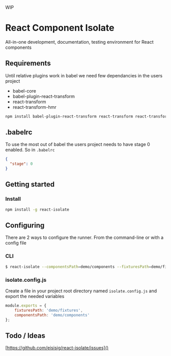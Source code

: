 WIP

# React Component Isolate

All-in-one development, documentation, testing environment for React components

## Requirements

Until relative plugins work in babel we need few dependancies in the users project

- babel-core
- babel-plugin-react-transform
- react-transform
- react-transform-hmr

~~~sh
npm install babel-plugin-react-transform react-transform react-transform-hmr
~~~

## .babelrc

To use the most out of babel the users project needs to have stage 0 enabled. So in `.babelrc`

~~~json
{
  "stage": 0
}
~~~

## Getting started

### Install 

```bash
npm install -g react-isolate
```

## Configuring

There are 2 ways to configure the runner. From the command-line or with a config file

### CLI

```bash
$ react-isolate --componentsPath=demo/components --fixturesPath=demo/fixtures
```

### isolate.config.js

Create a file in your project root directory named `isolate.config.js` and export the needed variables

```js
module.exports = {
	fixturesPath: 'demo/fixtures',
	componentsPath: 'demo/components'
};

```

## Todo / Ideas

[https://github.com/eisisig/react-isolate/issues]()
